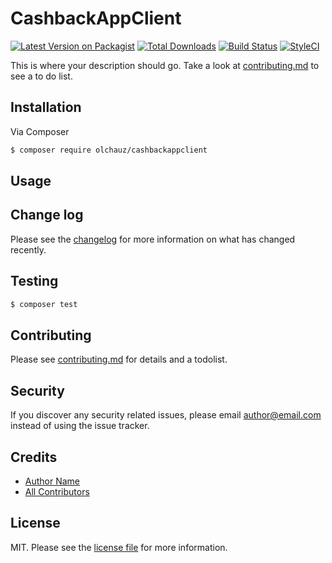 # CashbackAppClient

[![Latest Version on Packagist][ico-version]][link-packagist]
[![Total Downloads][ico-downloads]][link-downloads]
[![Build Status][ico-travis]][link-travis]
[![StyleCI][ico-styleci]][link-styleci]

This is where your description should go. Take a look at [contributing.md](contributing.md) to see a to do list.

## Installation

Via Composer

``` bash
$ composer require olchauz/cashbackappclient
```

## Usage

## Change log

Please see the [changelog](changelog.md) for more information on what has changed recently.

## Testing

``` bash
$ composer test
```

## Contributing

Please see [contributing.md](contributing.md) for details and a todolist.

## Security

If you discover any security related issues, please email author@email.com instead of using the issue tracker.

## Credits

- [Author Name][link-author]
- [All Contributors][link-contributors]

## License

MIT. Please see the [license file](license.md) for more information.

[ico-version]: https://img.shields.io/packagist/v/olchauz/cashbackappclient.svg?style=flat-square
[ico-downloads]: https://img.shields.io/packagist/dt/olchauz/cashbackappclient.svg?style=flat-square
[ico-travis]: https://img.shields.io/travis/olchauz/cashbackappclient/master.svg?style=flat-square
[ico-styleci]: https://styleci.io/repos/12345678/shield

[link-packagist]: https://packagist.org/packages/olchauz/cashbackappclient
[link-downloads]: https://packagist.org/packages/olchauz/cashbackappclient
[link-travis]: https://travis-ci.org/olchauz/cashbackappclient
[link-styleci]: https://styleci.io/repos/12345678
[link-author]: https://github.com/olchauz
[link-contributors]: ../../contributors
